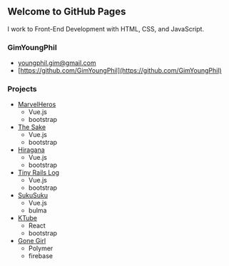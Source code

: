## Welcome to GitHub Pages

I work to Front-End Development with HTML, CSS, and JavaScript.

### GimYoungPhil

- [youngphil.gim@gmail.com](youngphil.gim@gmail.com)
- [https://github.com/GimYoungPhil](https://github.com/GimYoungPhil)

### Projects
- [MarvelHeros](https://marvel-heros.github.io/front-end.vue/#/)
  - Vue.js
  - bootstrap
- [The Sake](https://the-sake.netlify.com/)
  - Vue.js
  - bootstrap
- [Hiragana](https://the-hiragana.github.io/)
  - Vue.js
  - bootstrap
- [Tiny Rails Log](https://tinyrailslog.surge.sh/#/)
  - Vue.js
  - bootstrap
- [SukuSuku](http://sukusuku.surge.sh/#/)
  - Vue.js
  - bulma
- [KTube](https://ktube.bookstour.com/#/board)
  - React
  - bootstrap
- [Gone Girl](https://gonegirl.firebaseapp.com/)
  - Polymer
  - firebase
